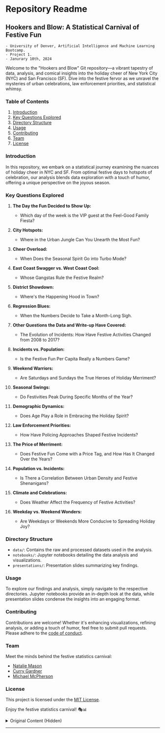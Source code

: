 # Repository Readme

## Hookers and Blow: A Statistical Carnival of Festive Fun
    - University of Denver, Artificial Intelligence and Machine Learning Bootcamp. 
    - Project 1. 
    - Janurary 10th, 2024

Welcome to the "Hookers and Blow" Git repository—a vibrant tapestry of data, analysis, and comical insights into the holiday cheer of New York City (NYC) and San Francisco (SF). Dive into the festive fervor as we unravel the mysteries of urban celebrations, law enforcement priorities, and statistical whimsy.

### Table of Contents

1. [Introduction](#introduction)
2. [Key Questions Explored](#key-questions-explored)
3. [Directory Structure](#directory-structure)
4. [Usage](#usage)
5. [Contributing](#contributing)
6. [Team](#team)
7. [License](#license)

### Introduction

In this repository, we embark on a statistical journey examining the nuances of holiday cheer in NYC and SF. From optimal festive days to hotspots of celebration, our analysis blends data exploration with a touch of humor, offering a unique perspective on the joyous season.

### Key Questions Explored

1. **The Day the Fun Decided to Show Up:**
   - Which day of the week is the VIP guest at the Feel-Good Family Fiesta?

2. **City Hotspots:**
   - Where in the Urban Jungle Can You Unearth the Most Fun?

3. **Cheer Overload:**
   - When Does the Seasonal Spirit Go into Turbo Mode?

4. **East Coast Swagger vs. West Coast Cool:**
   - Whose Gangstas Rule the Festive Realm?

5. **District Showdown:**
   - Where's the Happening Hood in Town?

6. **Regression Blues:**
   - When the Numbers Decide to Take a Month-Long Sigh.

7. **Other Questions the Data and Write-up Have Covered:**
   - The Evolution of Incidents: How Have Festive Activities Changed from 2008 to 2017?

8. **Incidents vs. Population:**
   - Is the Festive Fun Per Capita Really a Numbers Game?

9. **Weekend Warriors:**
   - Are Saturdays and Sundays the True Heroes of Holiday Merriment?

10. **Seasonal Swings:**
    - Do Festivities Peak During Specific Months of the Year?

11. **Demographic Dynamics:**
    - Does Age Play a Role in Embracing the Holiday Spirit?

12. **Law Enforcement Priorities:**
    - How Have Policing Approaches Shaped Festive Incidents?

13. **The Price of Merriment:**
    - Does Festive Fun Come with a Price Tag, and How Has It Changed Over the Years?

14. **Population vs. Incidents:**
    - Is There a Correlation Between Urban Density and Festive Shenanigans?

15. **Climate and Celebrations:**
    - Does Weather Affect the Frequency of Festive Activities?

16. **Weekday vs. Weekend Wonders:**
    - Are Weekdays or Weekends More Conducive to Spreading Holiday Joy?

### Directory Structure

- `data/`: Contains the raw and processed datasets used in the analysis.
- `notebooks/`: Jupyter notebooks detailing the data analysis and visualizations.
- `presentations/`: Presentation slides summarizing key findings.

### Usage

To explore our findings and analysis, simply navigate to the respective directories. Jupyter notebooks provide an in-depth look at the data, while presentation slides condense the insights into an engaging format.

### Contributing

Contributions are welcome! Whether it's enhancing visualizations, refining analysis, or adding a touch of humor, feel free to submit pull requests. Please adhere to the [code of conduct](CODE_OF_CONDUCT.md).

### Team

Meet the minds behind the festive statistics carnival:

- [Natalie Mason](https://www.linkedin.com/in/captainnatalie/)
- [Curry Gardner](https://www.linkedin.com/in/curry-gardner/)
- [Michael McPherson](https://www.linkedin.com/in/michael-mcpherson-012475290/)

### License

This project is licensed under the [MIT License](LICENSE).

Enjoy the festive statistics carnival! 🎭📊


<details>
  <summary>Original Content (Hidden)</summary>

  # Hookers-and-Blow:-A-Case-Study-of-Holiday-Cheer.
  University of Denver, AI and ML Bootcamp. Project 1.

  # Objective:

  # Comparison of holiday cheer, via cocaine and prostitution, over the holiday seasons of 2008 and 2017.

  # Questions: 

    1-- What day of the week has the highest rates of feel-good family fun?

    2-- Which part of the city has the highest probability of finding a good time?

    3-- What is the best time to find cheerful activities?

    4-- Good times or bad, cheer is readily available, but when is it more available?

    5-- How much does it cost to be in the spirit of the season?

    6-- New or used market; which age category is the most cheerful?

    7-- East coast vs West coast; which gangstas have the most fun?

  # Data cleaning

    1. We used two datasets of historical criminal activity for NYC and San Francisco.

         a) Narrowing down our data to the selected timeframes for comparison: December 2008 and 2017 for both cities.

         b) We extracted data for two major criminal activities, narcotics and prostitution, and then created four sub-dataframes to analyze.

    2. The next step is to manipulate, aggregate, and graph the data to see what findings we come up with and find if there are any clear answers to our inquiries.



# Hookers-and-Blow: A Comprehensive Study on Societal Dynamics during the Holiday Seasons
*University of Denver, AI and ML Bootcamp. Project 1.*


## Objective:

Explore and analyze the nuances of holiday cheer by examining the societal impact of two unique elements: cocaine usage and prostitution. Our investigation spans the holiday seasons of 2008 and 2017, aiming to unravel the hidden facets of festive merriment.

## Key Questions:

1. **Optimal Festive Days:** Which day of the week experiences the highest levels of feel-good family fun?
  
2. **Hotspots of Celebration:** What part of the city boasts the highest probability of discovering a good time?
  
3. **Chronicles of Cheer:** When is the prime time for encountering cheerful activities?
  
4. **Supply and Demand of Joy:** In good times or bad, cheer is available, but when is it most abundant?
  
5. **Festive Finances:** How much does it cost to embrace the spirit of the season?

6. **Age of Merriment:** In the market of holiday cheer, does the new or used category reign supreme?

7. **Coastal Chronicles:** East coast vs West coast—whose gangstas have the most festive fun?

## Data Cleaning:

1. We meticulously curated two datasets documenting historical criminal activities in NYC and San Francisco.

   a) Narrowed down our data to the designated timeframes for comparison: December 2008 and 2017 in both cities.

   b) Extracted data specifically related to two major festive activities: narcotics and prostitution. Subsequently, we created four focused sub-dataframes for in-depth analysis.

2. The next phase involves skillful manipulation, aggregation, and graphical representation of the data. This approach aims to unearth valuable insights and ascertain conclusive answers to our intriguing inquiries. Stay tuned as we delve into the data to reveal the secrets behind the holiday seasons' vibrant tapestry.


</details>



























-------------------------------------------------------------
